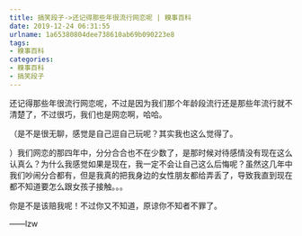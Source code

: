 ```yaml
---
title: 搞笑段子->还记得那些年很流行网恋呢 | 糗事百科
date: 2019-12-24 06:31:55
urlname: 1a65380804dee738610ab69b090223e8
tags: 
- 糗事百科
categories:
- 糗事百科
- 搞笑段子
---
```

还记得那些年很流行网恋呢，不过是因为我们那个年龄段流行还是那些年流行就不清楚了，不过很巧，我们也是网恋啊，哈哈。

（是不是很无聊，感觉是自己逗自己玩呢？其实我也这么觉得了。

）我们网恋的那四年中，分分合合也不在少数了，是那时候对待感情没有现在这么认真么？为什么我感觉如果是现在，我一定不会让自己这么后悔呢？虽然这几年中我们吵闹分合都有，但是我真的把我身边的女性朋友都给弄丢了，导致我直到现在都不知道要怎么跟女孩子接触。。。

你是不是该赔我呢！不过你又不知道，原谅你不知者不罪了。

――lzw


